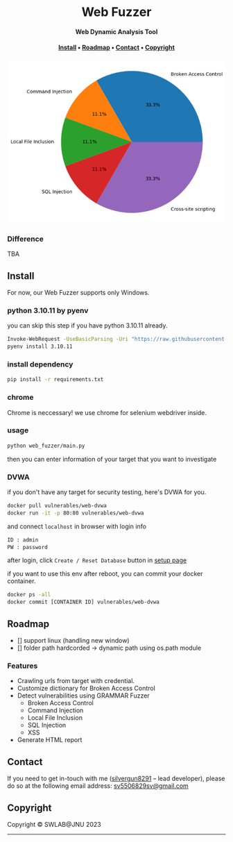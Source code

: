 <div align="center">
    <h1>
        Web Fuzzer
    </h1>
    <h4><b>Web Dynamic Analysis Tool</b></h4>
    <h4>
        <a href="#install">Install</a>
        •
        <a href="#roadmap">Roadmap</a>
        •
        <a href="#contact">Contact</a>
        •
        <a href="#copyright">Copyright</a>
    </h4>
    
### ![chart](./test/example/dvwa/vulnerability_chart.png)

</div>

### Difference 
TBA

## Install
For now, our Web Fuzzer supports only Windows.

### python 3.10.11 by pyenv
you can skip this step if you have python 3.10.11 already.
```sh
Invoke-WebRequest -UseBasicParsing -Uri "https://raw.githubusercontent.com/pyenv-win/pyenv-win/master/pyenv-win/install-pyenv-win.ps1" -OutFile "./install-pyenv-win.ps1"; &"./install-pyenv-win.ps1"
pyenv install 3.10.11 
```

### install dependency

```sh 
pip install -r requirements.txt
```

### chrome

Chrome is neccessary! we use chrome for selenium webdriver inside.

### usage

```sh
python web_fuzzer/main.py
```
then you can enter information of your target that you want to investigate

### DVWA
if you don't have any target for security testing, here's DVWA for you.


```sh
docker pull vulnerables/web-dvwa
docker run -it -p 80:80 vulnerables/web-dvwa
```
and connect `localhost` in browser with login info

```sh
ID : admin
PW : password
```
after login, click `Create / Reset Database` button in [setup page](http://localhost/setup.php)

if you want to use this env after reboot, you can commit your docker container.

```sh
docker ps -all
docker commit [CONTAINER ID] vulnerables/web-dvwa
```

## Roadmap

- [] support linux (handling new window)
- [] folder path hardcorded -> dynamic path using os.path module

### Features

* Crawling urls from target with credential.
* Customize dictionary for Broken Access Control
* Detect vulnerabilities using GRAMMAR Fuzzer
    * Broken Access Control
    * Command Injection
    * Local File Inclusion
    * SQL Injection
    * XSS
* Generate HTML report

## Contact

If you need to get in-touch with me ([silvergun8291](https://github.com/silvergun8291) – lead developer), please do so at the following email address: sv5506829sv@gmail.com

## Copyright

Copyright © SWLAB@JNU 2023

---
